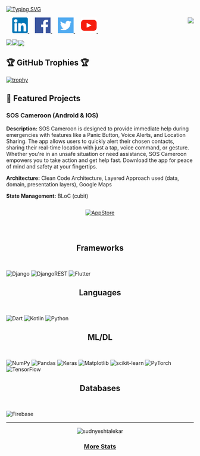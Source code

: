 <!--
**AJA237/AJA237** is a ✨ _special_ ✨ repository because its `README.md` (this file) appears on your GitHub profile.

Here are some ideas to get you started:

- 🔭 I’m currently working on ...
- 🌱 I’m currently learning ...
- 👯 I’m looking to collaborate on ...
- 🤔 I’m looking for help with ...
- 💬 Ask me about ...
- 📫 How to reach me: ...
- 😄 Pronouns: ...
- ⚡ Fun fact: ...
-->

[![Typing SVG](https://readme-typing-svg.demolab.com/?lines=Welcome+to+My+Github+👋🏾;Explore,+enjoy,+and+feel+free.;Happy+coding!+🚀)](https://git.io/typing-svg)

<a href="https://github.com/AJA237/github-readme-stats">
    <picture>
        <source media="(prefers-color-scheme: dark)" srcset="https://github-readme-stats.vercel.app/api/top-langs/?username=AJA237&hide_title=true&langs_count=10&hide=G-code&hide_border=true&theme=dark&bg_color=0e1116&title_color=ffffff&text_color=ffffff&layout=donut-vertical&exclude_repo=babel,convert">
        <img align="right" src="https://github-readme-stats.vercel.app/api/top-langs/?username=AJA237&hide_title=true&langs_count=10&hide=G-code&hide_border=true&layout=donut-vertical&exclude_repo=babel,convert">
    </picture>
</a>


&nbsp;&nbsp;&nbsp;
<a href="https://www.linkedin.com/in/jordan-agha-983a78265" target="_blank">
    <picture>
        <source media="(prefers-color-scheme: dark)" srcset="https://raw.githubusercontent.com/aja237/aja237/main/social/dark/linkedin.png">
        <img src="https://raw.githubusercontent.com/aja237/aja237/main/social/light/linkedin.png" width="42" height="42">
    </picture>
</a>
&nbsp;&nbsp;&nbsp;
<a href="[https://www.facebook.com/jgphilpott](https://www.facebook.com/jordan.aja.353)" target="_blank">
    <picture>
        <source media="(prefers-color-scheme: dark)" srcset="https://raw.githubusercontent.com/jgphilpott/jgphilpott/main/imgs/social/dark/facebook.png">
        <img src="https://raw.githubusercontent.com/aja237/aja237/main/social/light/facebook.png" width="42" height="42">
    </picture>
</a>
&nbsp;&nbsp;&nbsp;
<a href="https://twitter.com/azumbi_j" target="_blank">
    <picture>
        <source media="(prefers-color-scheme: dark)" srcset="https://raw.githubusercontent.com/aja237/aja237/main/social/dark/twitter.png">
        <img src="https://raw.githubusercontent.com/aja237/aja237/main/social/light/twitter.png" width="42" height="42">
    </picture>
</a>
&nbsp;&nbsp;&nbsp;
<a href="https://www.youtube.com/@JordanAgha-19" target="_blank">
    <picture>
        <source media="(prefers-color-scheme: dark)" srcset="https://raw.githubusercontent.com/aja237/aja237/main/social/dark/youtube.png">
        <img src="https://raw.githubusercontent.com/aja237/aja237/main/social/light/youtube.png" width="42" height="42">
    </picture>
</a>
&nbsp;&nbsp;&nbsp;

<a href="https://github.com/aja237/github-readme-stats">
    <picture>
        <source media="(prefers-color-scheme: dark)" srcset="https://github-readme-stats.vercel.app/api?username=aja237&hide_title=true&include_all_commits=true&count_private=true&show_icons=true&hide_border=true&theme=dark&bg_color=0e1116&title_color=ffffff&text_color=ffffff&icon_color=1f6feb">
        <img align="left" src="https://github-readme-stats.vercel.app/api?username=aja237&hide_title=true&include_all_commits=true&count_private=true&show_icons=true&hide_border=true">
    </picture>
</a>

<a href="https://github.com/aja237/github-readme-streak-stats">
    <picture>
        <source media="(prefers-color-scheme: dark)" srcset="https://github-readme-streak-stats.herokuapp.com/?user=aja237&hide_border=true&theme=dark&background=0e1116">
        <img align="left" src="https://github-readme-streak-stats.herokuapp.com/?user=aja237&hide_border=true">
    </picture>
</a>

<a href="https://github.com/aja237/github-readme-activity-graph">
    <picture>
        <source media="(prefers-color-scheme: dark)" srcset="https://github-readme-activity-graph.vercel.app/graph?username=aja237&theme=github-dark&area=true&hide_border=true&custom_title=Past%20Months%20Activity&color=ffffff&bg_color=0e1116">
        <img align="center" src="https://github-readme-activity-graph.vercel.app/graph?username=aja237&theme=github-light&area=true&hide_border=true&custom_title=Past%20Months%20Activity">
    </picture>
</a>
<h2>🏆 GitHub Trophies 🏆</h2>

[![trophy](https://github-profile-trophy.vercel.app/?username=aja237&theme=darkhub&row=2&column=-1&margin-w=20&margin-h=20&title=-Followers,-Reviews,-Issues)](https://github.com/aja237/github-profile-trophy)

## 🚀 Featured Projects


### SOS Cameroon (Android & IOS)

**Description:** SOS Cameroon is designed to provide immediate help during emergencies with features like a Panic Button, Voice Alerts, and Location Sharing. The app allows users to quickly alert their chosen contacts, sharing their real-time location with just a tap, voice command, or gesture. Whether you're in an unsafe situation or need assistance, SOS Cameroon empowers you to take action and get help fast. Download the app for peace of mind and safety at your fingertips.

**Architecture:** Clean Code Architecture, Layered Approach used (data, domain, presentation layers), Google Maps

**State Management:** BLoC (cubit)


<div style="display: flex; justify-content: center;">
  <p align="center">
    <a href="https://play.google.com/store/apps/details?id=com.sosbycaasitech.cameroon">
      <img src="https://play.google.com/intl/en_us/badges/static/images/badges/en_badge_web_generic.png" width="200" alt="AppStore">
    </a>
  </p>
<!--   <p align="center">
    <a href="https://apps.apple.com/us/app/tripplnr-com/id6470180069">
      <img src="https://upload.wikimedia.org/wikipedia/commons/thumb/5/51/Download_on_the_App_Store_Badge_IT_RGB_blk.svg/800px-Download_on_the_App_Store_Badge_IT_RGB_blk.svg.png" width="180" alt="Google Play Store">
    </a>
  </p> -->
</div>

<br> <be>
<h2 style="text-align: center;">Frameworks</h2>
<br>
    
![Django](https://img.shields.io/badge/django-%23092E20.svg?style=for-the-badge&logo=django&logoColor=white)
![DjangoREST](https://img.shields.io/badge/DJANGO-REST-ff1709?style=for-the-badge&logo=django&logoColor=white&color=ff1709&labelColor=gray)
![Flutter](https://img.shields.io/badge/Flutter-%2302569B.svg?style=for-the-badge&logo=Flutter&logoColor=white)

<h2 style="text-align: center;">Languages</h2>
<br>

![Dart](https://img.shields.io/badge/dart-%230175C2.svg?style=for-the-badge&logo=dart&logoColor=white)
![Kotlin](https://img.shields.io/badge/kotlin-%237F52FF.svg?style=for-the-badge&logo=kotlin&logoColor=white)
![Python](https://img.shields.io/badge/python-3670A0?style=for-the-badge&logo=python&logoColor=ffdd54)
<h2 style="text-align: center;">ML/DL</h2>
<br>

![NumPy](https://img.shields.io/badge/numpy-%23013243.svg?style=for-the-badge&logo=numpy&logoColor=white)
![Pandas](https://img.shields.io/badge/pandas-%23150458.svg?style=for-the-badge&logo=pandas&logoColor=white)
![Keras](https://img.shields.io/badge/Keras-%23D00000.svg?style=for-the-badge&logo=Keras&logoColor=white)
![Matplotlib](https://img.shields.io/badge/Matplotlib-%23ffffff.svg?style=for-the-badge&logo=Matplotlib&logoColor=black)
![scikit-learn](https://img.shields.io/badge/scikit--learn-%23F7931E.svg?style=for-the-badge&logo=scikit-learn&logoColor=white)
![PyTorch](https://img.shields.io/badge/PyTorch-%23EE4C2C.svg?style=for-the-badge&logo=PyTorch&logoColor=white)
![TensorFlow](https://img.shields.io/badge/TensorFlow-%23FF6F00.svg?style=for-the-badge&logo=TensorFlow&logoColor=white)
<h2 style="text-align: center;">Databases</h2>
<br>

![Firebase](https://img.shields.io/badge/firebase-a08021?style=for-the-badge&logo=firebase&logoColor=ffcd34)

<hr>

<p align="center"> <img src="https://komarev.com/ghpvc/?username=aja237" alt="sudnyeshtalekar" /> </p>
<h3 align="center">
    <a href="https://www.githubtrends.io/wrapped/aja237" target="_blank">
        More Stats
    </a>
</h3>
